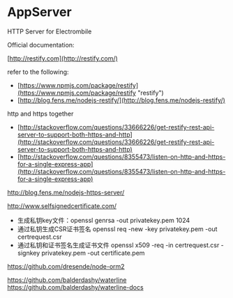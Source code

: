 # AppServer
HTTP Server for Electrombile

Official documentation:

[http://restify.com](http://restify.com/)

refer to the following:
- [https://www.npmjs.com/package/restify](https://www.npmjs.com/package/restify "restify")
- [http://blog.fens.me/nodejs-restify/](http://blog.fens.me/nodejs-restify/)
   
http and https together
- [http://stackoverflow.com/questions/33666226/get-restify-rest-api-server-to-support-both-https-and-http](http://stackoverflow.com/questions/33666226/get-restify-rest-api-server-to-support-both-https-and-http)
- [http://stackoverflow.com/questions/8355473/listen-on-http-and-https-for-a-single-express-app](http://stackoverflow.com/questions/8355473/listen-on-http-and-https-for-a-single-express-app)

http://blog.fens.me/nodejs-https-server/

http://www.selfsignedcertificate.com/

- 生成私钥key文件：openssl genrsa -out privatekey.pem 1024
- 通过私钥生成CSR证书签名 openssl req -new -key privatekey.pem -out certrequest.csr
-  通过私钥和证书签名生成证书文件 openssl x509 -req -in certrequest.csr -signkey privatekey.pem -out certificate.pem


https://github.com/dresende/node-orm2

https://github.com/balderdashy/waterline
https://github.com/balderdashy/waterline-docs
